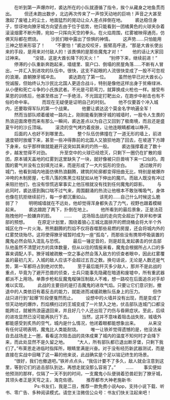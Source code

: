 　　在听到第一声爆炸时，裘达所在的小队就遵循了指令，挨个从藏身之地鱼贯而出。
　　但还未跑出数步，北边再次传来了一声惊天动地的巨响！声音之大甚至激起了废墟上的尘土，地面猛烈的晃动让众人差点摔倒在地。
　　裘达稳住身子，惊讶地向獠牙城方向望去由于位于低势，他只能看到一团橘黄色的火球夹杂着滚滚烟雾不断升腾，宛如一只挥向天空的拳头。在火焰周围，红雾被映得通亮，仿佛天际都在燃烧。
　　沙民们眼中露出了惊惧的神情。
　　这声势……只怕能用三神之怒来形容了！
　　“不要怕！”裘达咬咬牙，振臂高呼道，“那是大酋长使出来的手段，是用来对付敌人的！该畏惧的是那些魔鬼才对！”
　　他的话让大家回过神来。
　　“没错，这是大酋长降下的天火！”
　　“别停下来，继续前进！”
　　停滞的小队重新奔跑起来，墙缝里、窗户口、倒塌的房屋角落……不断有人冒出，一并汇入到进攻的队伍中。很快，这支不起眼的人流很快变成了一股不可忽视的浪潮，直朝獠牙城冲去。
　　裘达跑在了第一位。
　　虽然他早已对大酋长心悦诚服，但始终认为沙民比北国人更适合战斗，特别是像他这样出身于贫瘠绿洲、从小便和死亡斗争的小氏族武者。不光是弓箭弯刀，就算换成火枪也一样。接受布莱恩的训练后，他甚至练出了一手绝活，不光固定打靶出众，在跑步中射击也有不俗的命中率。
　　而现在无疑便是证明自己的时刻。
　　他不仅要首个冲入城内，还要取得军队的第一个战果。
　　他要让裘达这个莫金名字响遍全军！
　　然而当部队顺着缓坡一路向上，刚刚能看到獠牙城的城墙时，一股令人生畏的热浪迎面席卷而来有那么一瞬间，裘达差点以为自己又回到了极南境，而且还是盛夏午时的沙丘顶端。
　　滚烫的空气烤灼着皮肤，让他连眼睛都难以睁开。
　　后面的人也好不到哪里去。
　　整个队伍仿佛撞在了一道无形的墙上，前进速度顿时放缓下来，甚至一些冲得靠前的北国人又狼狈地跑了回去，在坡道下方蹲下身来，似乎那样做就能避开这突如其来的灼热一般。
　　裘达强撑着走了数十步，越发觉得不对劲。
　　升至空中的火球已经熄灭，只剩下一圈仍在扩散的烟团，原本铺天盖地的红雾到这里缺失了一块，就好像被只巨兽啃下来一口似的。周围的雾气并没有立刻填充过来，而是形成了一大片弧形的空白。
　　透过敞开的城门，他看到城内地面仿佛热浪翻腾，建筑的轮廓都变得扭曲无比，特别是被爆炸冲垮的木制房屋，七零八落的焦黑立柱犹如从地下伸出的魔爪。而敌人既没有冲过来阻拦他们，也没有惊慌逃窜事实上他压根就没有找到任何魔鬼的踪影。
　　与此同时，裘达感到胸口喘不过气来，周围翻涌的热流让他根本不敢张嘴吸气，身体也像在抗拒继续前行，每一步都沉重如山。
　　该死的……自己什么时候这么脆弱了？
　　明明城墙就在不远处，他却觉得浑身都失去了力气，视野也跟着模糊起来。
　　裘达踉跄了两下，扑倒在地上。
　　他所看到的最后景象，正是法菈拖拽他时一脸嫌弃的脸。
　　……
　　这场阻击战的走向完全超出了铁斧和参谋部的预想。
　　在原定计划里，围绕着狼心王城北面排开的燃烧桶会将大半个外城区化作一片火海，熊熊翻腾的烈焰不仅将吞噬那些易燃的房屋，还会将城内外的红雾焚烧殆尽。这将使得獠牙城暂时成为一座“孤岛”，而那些没有携带呼吸装置的魔鬼必然会陷入混乱与恐慌。
　　最后一锤定音的，则是趁乱发起袭击的伏击部队他虽然不清楚对方的具体数量，但从以往的情报来看，魔鬼会根据所占人口的多寡来调配人手。獠牙城被疏散一空之事必然会落入敌方的侦查者眼中，因此红雾覆盖的最初几天，入城的敌人应该不会超过五百之数。换句话说，无论是人数还是气势，第一军都将占到绝对优势。
　　至于最后能歼灭多少敌人，那并不是此战的重点，毕竟为了避开恐兽的侦查，士兵只能事先隐藏在暗道和废墟中，所有重武器都派不上用场。单靠步枪和反魔鬼榴弹压制敌人不难，想一路咬在后面追杀对手却难以实现。
　　此战的主要目的是打击魔鬼的进攻气焰。只要让它们意识到，撤退中的人类依旧有着反击的能力，就能进而减缓疏散队伍身上的压力。
　　但作战只进行到“起爆”阶段便戛然而止。
　　设想中的火墙并没有出现，而是变成了惊天动地的爆炸，烈焰横扫过的王城变成了一片禁入之地，伏击部队连城门口都没能跨过，就被热浪逼退回来，并且好几个人还出现了灼伤与昏厥症状。至此，后续的进攻显然已没可能再执行下去。
　　当然，这并不意味着阻击战失败，城墙外都能感受到炙热的空气，城内是什么情况，他闭着眼都能想象出来。
　　从来没有任何证明表明，魔鬼比人类能耐烧。
　　唯一让铁斧觉得遗憾的是，他没法亲自去战场走上一圈，看看这次阻击战的具体成果了城内的温度不知何时才会降下来，而此处显然不是久留之地。
　　“大人，所有部队都已退出断牙堡，只剩下我们了。”布莱恩走进临时指挥所，眼睛里满是兴奋。对于没有经历新武器测试，而是直接在实战中目睹了这一幕的他来说，此战确实是个足以铭记终生的场景。
　　“很好，我们也撤退吧。”铁斧点点头，“我估计要不了多久，敌人就会注意到这里，等到它们的追击部队到达，再想走就没那么容易了。”
　　……
　　事实便如他预测的那样，仅隔了一天不到的时间，一支魔鬼小队便骑着恐兽赶到了獠牙城，其领头者正是天穹之主，海克佐德。
　　推荐都市大神老施新书:
　　
　　
　　Ps:书友们，我是二目，推荐一款免费小说App，支持小说下载、听书、零广告、多种阅读模式。请您关注微信公众号：书友们快关注起来吧！
　　
　　